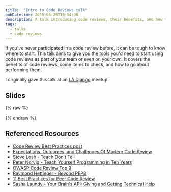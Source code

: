 ```yaml
---
title:  "Intro to Code Reviews talk"
pubDatetime: 2015-06-25T15:54:08
description: A talk introducing code reviews, their benefits, and how to get started with them on your team
tags:
  - talks
  - code reviews
---
```



If you've never participated in a code review before, it can be tough to know
where to start. This talk aims to give you the tools you'd need to start 
using code reviews as part of your team or even on your own. It covers
the benefits of code reviews, some items to check, and how to go about 
performing them.

I originally gave this talk at an [LA Django](http://www.meetup.com/ladjango/events/222881764/) meetup.

Slides
------

{% raw %}
<script async class="speakerdeck-embed" data-id="637a1e03016b4297bbf9bdb4444a8ea7" data-ratio="1.33333333333333" src="//speakerdeck.com/assets/embed.js"></script>
{% endraw %}

Referenced Resources 
--------------------

* [Code Review Best Practices post](http://bit.ly/cr-best-practices)
* [Expectations, Outcomes, and Challenges Of Modern Code Review](http://bit.ly/ms-code-reviews)
* [Steve Losh - Teach Don't Tell](http://bit.ly/teach-dont-tell)
* [Peter Norvig - Teach Yourself Programming in Ten Years](http://norvig.com/21-days.html)
* [OWASP Code Review Top 9](http://bit.ly/owasp-review-top-9)
* [Raymond Hettinger - Beyond PEP8](http://bit.ly/beyond-pep8)
* [11 Best Practices for Peer Code Review](http://bit.ly/smartbear-best-practices)
* [Sasha Laundy - Your Brain's API: Giving and Getting Technical Help](http://blog.sashalaundy.com/talks/asking-helping/)
